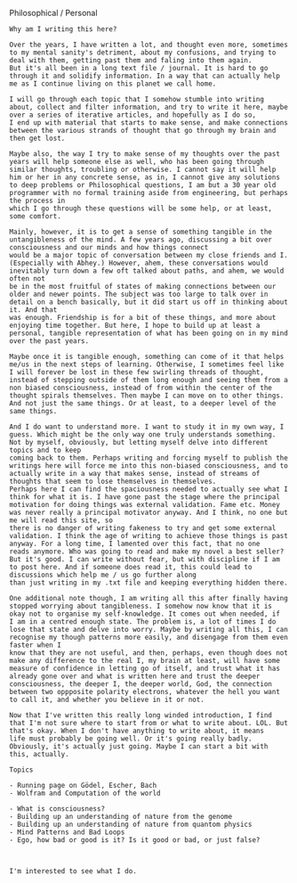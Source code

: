 Philosophical / Personal 

    Why am I writing this here?

    Over the years, I have written a lot, and thought even more, sometimes to my mental sanity's detriment, about my confusions, and trying to deal with them, getting past them and faling into them again.
    But it's all been in a long text file / journal. It is hard to go through it and solidify information. In a way that can actually help me as I continue living on this planet we call home.

    I will go through each topic that I somehow stumble into writing about, collect and filter information, and try to write it here, maybe over a series of iterative articles, and hopefully as I do so, 
    I end up with material that starts to make sense, and make connections between the various strands of thought that go through my brain and then get lost.

    Maybe also, the way I try to make sense of my thoughts over the past years will help someone else as well, who has been going through similar thoughts, troubling or otherwise. I cannot say it will help
    him or her in any concrete sense, as in, I cannot give any solutions to deep problems or Philosophical questions, I am but a 30 year old programmer with no formal training aside from engineering, but perhaps the process in
    which I go through these questions will be some help, or at least, some comfort.

    Mainly, however, it is to get a sense of something tangible in the untangibleness of the mind. A few years ago, discussing a bit over consciousness and our minds and how things connect
    would be a major topic of conversation between my close friends and I. (Especially with Abhey.) However, ahem, these conversations would inevitably turn down a few oft talked about paths, and ahem, we would often not 
    be in the most fruitful of states of making connections between our older and newer points. The subject was too large to talk over in detail on a bench basically, but it did start us off in thinking about it. And that 
    was enough. Friendship is for a bit of these things, and more about enjoying time together. But here, I hope to build up at least a personal, tangible representation of what has been going on in my mind over the past years.

    Maybe once it is tangible enough, something can come of it that helps me/us in the next steps of learning. Otherwise, I sometimes feel like I will forever be lost in these few swirling threads of thought,
    instead of stepping outside of them long enough and seeing them from a non biased consciousness, instead of from within the center of the thought spirals themselves. Then maybe I can move on to other things. And not just the same things. Or at least, to a deeper level of the same things. 
    
    And I do want to understand more. I want to study it in my own way, I guess. Which might be the only way one truly understands something. Not by myself, obviously, but letting myself delve into different topics and to keep
    coming back to them. Perhaps writing and forcing myself to publish the writings here will force me into this non-biased consciousness, and to actually write in a way that makes sense, instead of streams of thoughts that seem to lose themselves in themselves.
    Perhaps here I can find the spaciousness needed to actually see what I think for what it is. I have gone past the stage where the principal motivation for doing things was external validation. Fame etc. Money was never really a principal motivator anyway. And I think, no one but me will read this site, so 
    there is no danger of writing fakeness to try and get some external validation. I think the age of writing to achieve those things is past anyway. For a long time, I lamented over this fact, that no one 
    reads anymore. Who was going to read and make my novel a best seller? But it's good. I can write without fear, but with discipline if I am to post here. And if someone does read it, this could lead to discussions which help me / us go further along 
    than just writing in my .txt file and keeping everything hidden there.  

    One additional note though, I am writing all this after finally having stopped worrying about tangibleness. I somehow now know that it is okay not to organise my self-knowledge. It comes out when needed, if 
    I am in a centred enough state. The problem is, a lot of times I do lose that state and delve into worry. Maybe by writing all this, I can recognise my though patterns more easily, and disengage from them even faster when I 
    know that they are not useful, and then, perhaps, even though does not make any difference to the real I, my brain at least, will have some measure of confidence in letting go of itself, and trust what it has already gone over and what is written here and trust the deeper
    consciousness, the deeper I, the deeper world, God, the connection between two oppposite polarity electrons, whatever the hell you want to call it, and whether you believe in it or not.

    Now that I've written this really long winded introduction, I find that I'm not sure where to start from or what to write about. LOL. But that's okay. When I don't have anything to write about, it means 
    life must probably be going well. Or it's going really badly. Obviously, it's actually just going. Maybe I can start a bit with this, actually.

    Topics

    - Running page on Gödel, Escher, Bach
    - Wolfram and Computation of the world

    - What is consciousness?
    - Building up an understanding of nature from the genome
    - Building up an understanding of nature from quantom physics
    - Mind Patterns and Bad Loops
    - Ego, how bad or good is it? Is it good or bad, or just false?
    


    I'm interested to see what I do.